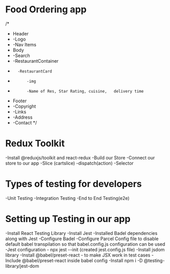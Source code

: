 # Food Ordering app
/*
 * Header
 *   -Logo
 *   -Nav Items
 * Body
 *   -Search
 *   -RestaurantContainer
 *       -RestaurantCard
 *           -img
 *           -Name of Res, Star Rating, cuisine,   delivery time
 * Footer
 *   -Copyright
 *   -Links
 *   -Address
 *   -Contact
 */


 # Redux Toolkit
   -Install @reduxjs/toolkit and react-redux
   -Build our Store
   -Connect our store to our app
   -Slice (cartslice)
   -dispatch(action)
   -Selector
  
  # Types of testing for developers
  -Unit Testing
  -Integration Testing
  -End to End Testing(e2e)

  # Setting up Testing in our app
  -Install React Testing Library
  -Install Jest
  -Installed Badel dependencies along with Jest 
  -Configure Badel
  -Configure Parcel Config file to disable default babel transpilation so that babel.config.js configuration can be used
  -Jest configuration - npx jest --init (created jest.config.js file)
  -Install jsdom library
  -Install @babel/preset-react - to make JSX work in test cases
  -Include @babel/preset-react inside babel config
  -Install npm i -D @testing-library/jest-dom
  